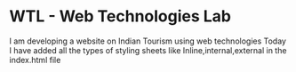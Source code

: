# WTL - Web Technologies Lab
I am developing a website on Indian Tourism using web technologies
Today I have added all the types of styling sheets like Inline,internal,external in the index.html file
